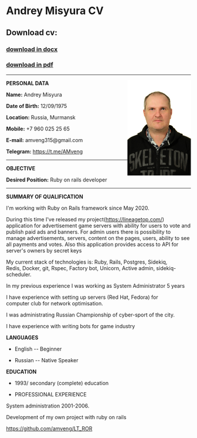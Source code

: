 # Andrey Misyura CV
## Download cv:
### [download in docx](https://github.com/amveng/cv/raw/master/andrey_misyura_cv.docx)
### [download in pdf](https://github.com/amveng/cv/raw/master/andrey_misyura_cv.pdf)

----------------------- -------------------------

 <img alt="foto" align="right" height="260"  src="./images/foto.jpg">


**PERSONAL DATA**
 
  **Name:**            Andrey Misyura

  **Date of Birth:**   12/09/1975

  **Location:**        Russia, Murmansk

  **Mobile:**          +7 960 025 25 65

  **E-mail:**          amveng315\@gmail.com

  **Telegram:**        <https://t.me/AMveng>
  <br>
  -------------------- -----------------------

**OBJECTIVE**

  
  **Desired Position:**     Ruby on rails developer
  -----------------------  -------------------------

**SUMMARY OF QUALIFICATION**

 I'm working with Ruby on Rails framework since May 2020.      
                                                                      
 During this time I\'ve released my project(<https://lineagetop.com/>) 
 application for advertisement game servers with ability for users  to vote   and publish paid ads and banners. For admin users there is possibility to manage advertisements, servers, content on the pages, users, ability to see all payments and votes. Also this application provides access to API for server\'s owners by secret keys                                                           
                                                                       
 My current stack of technologies is: Ruby, Rails, Postgres, Sidekiq,  
 Redis, Docker, git, Rspec, Factory bot, Unicorn, Active admin, sidekiq-scheduler.  

 In my previous experience I was working as System Administrator 5 years                                       
                                                                       
 I have experience with setting up servers (Red Hat, Fedora) for         
 computer club for network optimisation.                              
                                                                       
 I was administrating Russian Championship of cyber-sport of the city.   
                                                                       
 I have experience with writing bots for game industry                                    
                                                                       



**LANGUAGES**

-   English -- Beginner

-   Russian -- Native Speaker

**EDUCATION**

-   1993/ secondary (complete) education

-   PROFESSIONAL EXPERIENCE


 System administration 2001-2006.                 
                                                  
 Development of my own project with ruby on rails 
                                                  
 <https://github.com/amveng/LT_ROR>               


